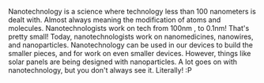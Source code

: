 Nanotechnology is a science where technology less than 100 nanometers is dealt with. Almost always meaning the modification of atoms and molecules.
Nanotechnologists work on tech from 100nm , to 0.1nm! That's pretty small!
Today, nanotechnologists work on nanomedicines, nanowires, and nanoparticles. Nanotechnology can be used in our devices to build the smaller pieces, and for work on even smaller devices. However, things like solar panels are being designed with nanoparticles.
A lot goes on with nanotechnology, but you don't always see it. Literally! :P
